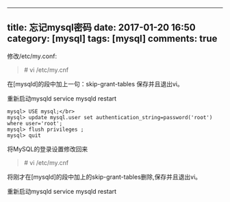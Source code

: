 
---
title:  忘记mysql密码
date: 2017-01-20 16:50 
category: [mysql]
tags: [mysql]
comments: true
---

修改/etc/my.conf: 
> \# vi /etc/my.cnf

在\[mysqld]的段中加上一句：skip-grant-tables 保存并且退出vi。

重新启动mysqld 
service mysqld restart

```
mysql> USE mysql;</br> 
mysql> update mysql.user set authentication_string=password('root') where user='root';
mysql> flush privileges ;
mysql> quit
```

将MySQL的登录设置修改回来 
>\# vi /etc/my.cnf 

将刚才在[mysqld]的段中加上的skip-grant-tables删除,保存并且退出vi。

重新启动mysqld 
service mysqld restart